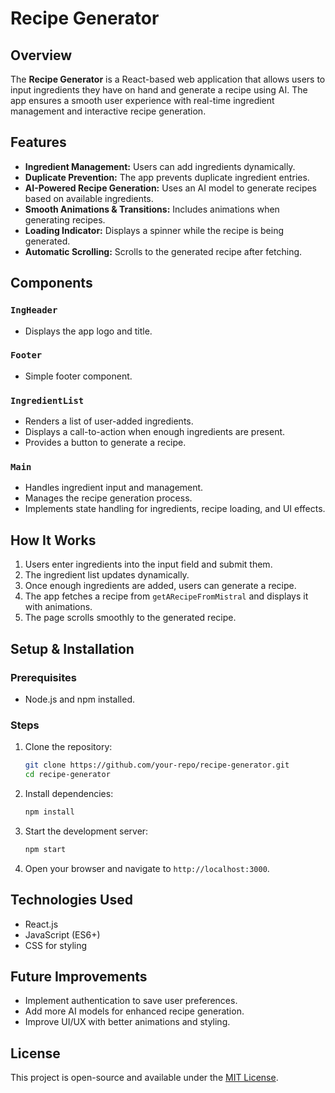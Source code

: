 # Recipe Generator

## Overview
The **Recipe Generator** is a React-based web application that allows users to input ingredients they have on hand and generate a recipe using AI. The app ensures a smooth user experience with real-time ingredient management and interactive recipe generation.

## Features
- **Ingredient Management:** Users can add ingredients dynamically.
- **Duplicate Prevention:** The app prevents duplicate ingredient entries.
- **AI-Powered Recipe Generation:** Uses an AI model to generate recipes based on available ingredients.
- **Smooth Animations & Transitions:** Includes animations when generating recipes.
- **Loading Indicator:** Displays a spinner while the recipe is being generated.
- **Automatic Scrolling:** Scrolls to the generated recipe after fetching.

## Components
### `IngHeader`
- Displays the app logo and title.

### `Footer`
- Simple footer component.

### `IngredientList`
- Renders a list of user-added ingredients.
- Displays a call-to-action when enough ingredients are present.
- Provides a button to generate a recipe.

### `Main`
- Handles ingredient input and management.
- Manages the recipe generation process.
- Implements state handling for ingredients, recipe loading, and UI effects.

## How It Works
1. Users enter ingredients into the input field and submit them.
2. The ingredient list updates dynamically.
3. Once enough ingredients are added, users can generate a recipe.
4. The app fetches a recipe from `getARecipeFromMistral` and displays it with animations.
5. The page scrolls smoothly to the generated recipe.

## Setup & Installation
### Prerequisites
- Node.js and npm installed.

### Steps
1. Clone the repository:
   ```sh
   git clone https://github.com/your-repo/recipe-generator.git
   cd recipe-generator
   ```
2. Install dependencies:
   ```sh
   npm install
   ```
3. Start the development server:
   ```sh
   npm start
   ```
4. Open your browser and navigate to `http://localhost:3000`.

## Technologies Used
- React.js
- JavaScript (ES6+)
- CSS for styling

## Future Improvements
- Implement authentication to save user preferences.
- Add more AI models for enhanced recipe generation.
- Improve UI/UX with better animations and styling.

## License
This project is open-source and available under the [MIT License](LICENSE).

